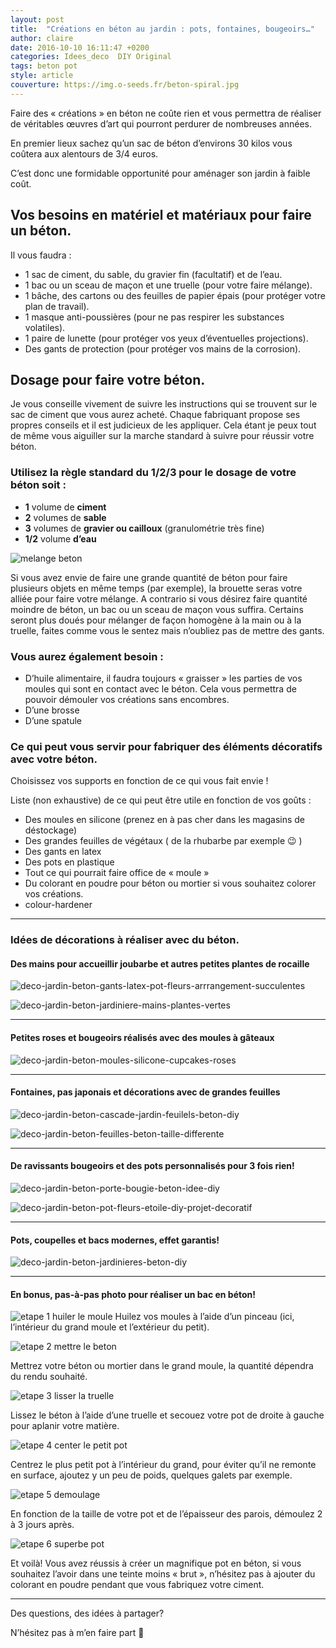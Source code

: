 ```yaml
---
layout: post
title:  "Créations en béton au jardin : pots, fontaines, bougeoirs…"
author: claire
date: 2016-10-10 16:11:47 +0200
categories: Idees_deco	DIY	Original
tags: beton	pot
style: article
couverture: https://img.o-seeds.fr/beton-spiral.jpg
---
```


Faire des « créations » en béton ne coûte rien et vous permettra de réaliser de véritables œuvres d’art qui  pourront perdurer de nombreuses années. 

En premier lieux sachez qu’un sac de béton d’environs 30 kilos vous coûtera aux alentours de 3/4 euros. 

C’est donc une formidable opportunité pour aménager son jardin à faible coût.

<!--more-->

## Vos besoins en matériel et matériaux pour faire un béton.

Il vous faudra :

- 1 sac de ciment, du sable, du gravier fin (facultatif) et de l’eau.
- 1 bac ou un sceau de maçon et une truelle (pour votre faire mélange).
- 1 bâche, des cartons ou des feuilles de papier épais (pour protéger votre plan de travail).
- 1 masque anti-poussières (pour ne pas respirer les substances volatiles).
- 1 paire de lunette (pour protéger vos yeux d’éventuelles projections).
- Des gants de protection (pour protéger vos mains de la corrosion).

## Dosage pour faire votre béton.

Je vous conseille vivement de suivre les instructions qui se trouvent sur le sac de ciment que vous aurez acheté. Chaque fabriquant propose ses propres conseils et il est judicieux de les appliquer. Cela étant je peux tout de même vous aiguiller sur la marche standard à suivre pour réussir votre béton.

### Utilisez la règle standard du 1/2/3 pour le dosage de votre béton soit :

- **1** volume de **ciment**
- **2** volumes de **sable**
- **3** volumes de **gravier ou cailloux** (granulométrie très fine)
- **1/2** volume **d’eau**

![melange beton][melange]

Si vous avez envie de faire une grande quantité de béton pour faire plusieurs objets en même temps (par exemple), la brouette seras votre alliée pour faire votre mélange. A contrario si vous désirez faire quantité moindre de béton, un bac ou un sceau de maçon vous suffira. Certains seront plus doués pour mélanger de façon homogène à la main ou à la truelle, faites comme vous le sentez mais n’oubliez pas de mettre des gants.

### Vous aurez également besoin :

- D’huile alimentaire, il faudra toujours « graisser » les parties de vos moules qui sont en contact avec le béton.  Cela vous permettra de pouvoir démouler vos créations sans encombres.
- D’une brosse
- D’une spatule

### Ce qui peut vous servir pour fabriquer des éléments décoratifs avec votre béton.

Choisissez vos supports en fonction de ce qui vous fait envie !

Liste (non exhaustive) de ce qui peut être utile en fonction de vos goûts :

- Des moules en silicone (prenez en à pas cher dans les magasins de déstockage)
- Des grandes feuilles de végétaux ( de la rhubarbe par exemple 😉 )
- Des gants en latex
- Des pots en plastique
- Tout ce qui pourrait faire office de « moule »
- Du colorant en poudre pour béton ou mortier si vous souhaitez colorer vos créations.
- colour-hardener

---

### Idées de décorations à réaliser avec du béton.

#### Des mains pour accueillir joubarbe et autres petites plantes de rocaille

![deco-jardin-beton-gants-latex-pot-fleurs-arrrangement-succulentes][main-beton]

![deco-jardin-beton-jardiniere-mains-plantes-vertes][main-beton2]

---

#### Petites roses et bougeoirs réalisés avec des moules à gâteaux

![deco-jardin-beton-moules-silicone-cupcakes-roses][rose-beton]

---

#### Fontaines, pas japonais et décorations avec de grandes feuilles

![deco-jardin-beton-cascade-jardin-feuilels-beton-diy][feuille-beton]

![deco-jardin-beton-feuilles-beton-taille-differente][fontaine-beton]

---

#### De ravissants bougeoirs et des pots personnalisés pour 3 fois rien!

![deco-jardin-beton-porte-bougie-beton-idee-diy][beton-moule]

![deco-jardin-beton-pot-fleurs-etoile-diy-projet-decoratif][bougie-beton]

---

#### Pots, coupelles et bacs modernes, effet garantis!

![deco-jardin-beton-jardinieres-beton-diy][deco-jardin-beton]



---

#### En bonus, pas-à-pas photo pour réaliser un bac en béton!



![ etape 1 huiler le moule ][etape1]
 Huilez vos moules à l’aide d’un pinceau (ici, l’intérieur du grand moule et l’extérieur du petit).



![etape 2 mettre le beton][etape2]

Mettrez votre béton ou mortier dans le grand moule, la quantité dépendra du rendu souhaité.



![etape 3 lisser la truelle][etape3]

Lissez le béton à l’aide d’une truelle et secouez votre pot de droite à gauche pour aplanir votre matière.



![etape 4 center le petit pot][etape4]

Centrez le plus petit pot à l’intérieur du grand, pour éviter qu’il ne remonte en surface, ajoutez y un peu de poids, quelques galets par exemple.



![etape 5 demoulage][etape5]

En fonction de la taille de votre pot et de l’épaisseur des parois, démoulez 2 à 3 jours après.



![etape 6 superbe pot][etape6]

Et voilà! Vous avez réussis à créer un magnifique pot en béton, si vous souhaitez l’avoir dans une teinte moins « brut », n’hésitez pas à ajouter du colorant en poudre pendant que vous fabriquez votre ciment.

---

Des questions, des idées à partager? 

N’hésitez pas à m’en faire part 🙂




[melange]: https://img.o-seeds.fr/melange-beton.jpg

[main-beton]: https://img.o-seeds.fr/beton-main-gant.jpg
[main-beton2]: https://img.o-seeds.fr/main-beton.jpg

[rose-beton]: https://img.o-seeds.fr/rose-beton.jpg

[feuille-beton]: https://img.o-seeds.fr/feuille-beton.jpg
[fontaine-beton]: https://img.o-seeds.fr/fontaine-beton.jpg


[beton-moule]: https://img.o-seeds.fr/beton-moule.jpg
[bougie-beton]: https://img.o-seeds.fr/bougie-beton.jpg

[deco-jardin-beton]: https://img.o-seeds.fr/deco-jardin-beton.jpg

[etape1]: https://img.o-seeds.fr/beton-etape-1.png
[etape2]: https://img.o-seeds.fr/beton-etape-2.png
[etape3]: https://img.o-seeds.fr/beton-etape-3.png
[etape4]: https://img.o-seeds.fr/beton-etape-4.png
[etape5]: https://img.o-seeds.fr/beton-etape-5.png
[etape6]: https://img.o-seeds.fr/beton-etape-6.png

